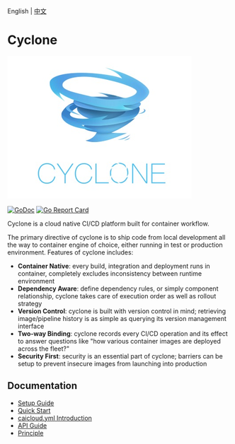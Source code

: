 English | [中文](README_zh-CN.md)
# Cyclone
![logo](docs/logo.jpeg)

[![GoDoc](https://godoc.org/github.com/caicloud/cyclone?status.svg)](https://godoc.org/github.com/caicloud/cyclone)
[![Go Report Card](https://goreportcard.com/badge/github.com/caicloud/cyclone)](https://goreportcard.com/report/github.com/caicloud/cyclone)

Cyclone is a cloud native CI/CD platform built for container workflow.

The primary directive of cyclone is to ship code from local development all the way to container engine of choice, either running in test or production environment. Features of cyclone includes:

- **Container Native**: every build, integration and deployment runs in container, completely excludes inconsistency between runtime environment
- **Dependency Aware**: define dependency rules, or simply component relationship, cyclone takes care of execution order as well as rollout strategy
- **Version Control**: cyclone is built with version control in mind; retrieving image/pipeline history is as simple as querying its version management interface
- **Two-way Binding**: cyclone records every CI/CD operation and its effect to answer questions like "how various container images are deployed across the fleet?"
- **Security First**: security is an essential part of cyclone; barriers can be setup to prevent insecure images from launching into production

## Documentation
* [Setup Guide](./docs/setup.md)
* [Quick Start](./docs/quick-start.md)
* [caicloud.yml Introduction](./docs/caicloud-yml-introduction.md)
* [API Guide](http://118.193.142.27:7099/apidocs/)
* [Principle](./docs/principle.md)
